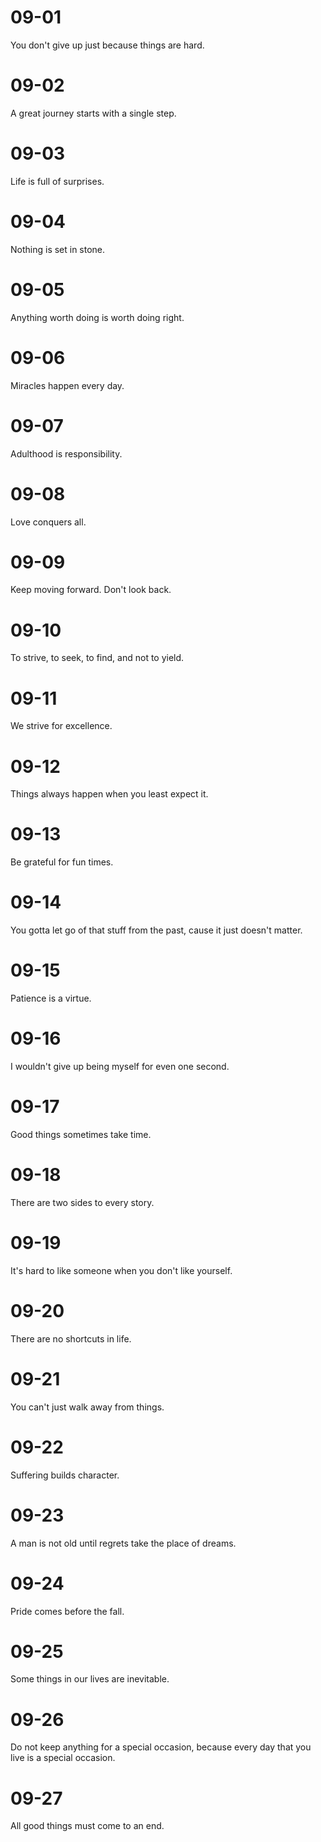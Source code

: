 # 09-01

You don't give up just because things are hard.

# 09-02

A great journey starts with a single step.

# 09-03

Life is full of surprises.

# 09-04

Nothing is set in stone.

# 09-05

Anything worth doing is worth doing right.

# 09-06

Miracles happen every day.

# 09-07

Adulthood is responsibility.

# 09-08

Love conquers all.

# 09-09

Keep moving forward. Don't look back.

# 09-10

To strive, to seek, to find, and not to yield.

# 09-11

We strive for excellence.

# 09-12

Things always happen when you least expect it.

# 09-13

Be grateful for fun times.

# 09-14

You gotta let go of that stuff from the past, cause it just doesn't matter.

# 09-15

Patience is a virtue.

# 09-16

I wouldn't give up being myself for even one second.

# 09-17

Good things sometimes take time.

# 09-18

There are two sides to every story.

# 09-19

It's hard to like someone when you don't like yourself.

# 09-20

There are no shortcuts in life.

# 09-21

You can't just walk away from things.

# 09-22

Suffering builds character.

# 09-23

A man is not old until regrets take the place of dreams.

# 09-24

Pride comes before the fall.

# 09-25

Some things in our lives are inevitable.

# 09-26

Do not keep anything for a special occasion, because every day that you live is a special occasion.

# 09-27

All good things must come to an end.